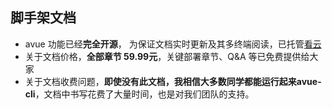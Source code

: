 ## 脚手架文档
- avue 功能已经**完全开源**， 为保证文档实时更新及其多终端阅读，已托管[看云](https://www.kancloud.cn/smallwei/avue)
- 关于文档价格，**全部章节 59.99元**，关键部署章节、Q&A 等已免费提供给大家
- 关于文档收费问题，**即使没有此文档，我相信大多数同学都能运行起来avue-cli**，文档中书写花费了大量时间，也是对我们团队的支持。
